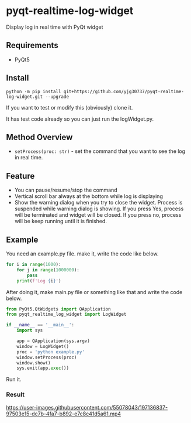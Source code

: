 # pyqt-realtime-log-widget
Display log in real time with PyQt widget

## Requirements
* PyQt5

## Install
`python -m pip install git+https://github.com/yjg30737/pyqt-realtime-log-widget.git --upgrade`

If you want to test or modify this (obviously) clone it.

It has test code already so you can just run the logWidget.py.

## Method Overview
* `setProcess(proc: str)` - set the command that you want to see the log in real time.

## Feature
* You can pause/resume/stop the command
* Vertical scroll bar always at the bottom while log is displaying
* Show the warning dialog when you try to close the widget. Process is suspended while warning dialog is showing. If you press Yes, process will be terminated and widget will be closed. If you press no, process will be keep running until it is finished.   

## Example
You need an example.py file. make it, write the code like below.

```python
for i in range(1000):
    for j in range(1000000):
        pass
    print(f'Log {i}')
```

After doing it, make main.py file or something like that and write the code below. 

```python
from PyQt5.QtWidgets import QApplication
from pyqt_realtime_log_widget import LogWidget

if __name__ == '__main__':
    import sys

    app = QApplication(sys.argv)
    window = LogWidget()
    proc = 'python example.py'
    window.setProcess(proc)
    window.show()
    sys.exit(app.exec())
```

Run it.

### Result

https://user-images.githubusercontent.com/55078043/197136837-97503e15-dc7b-4fa7-b892-e7c8c41d5a61.mp4

